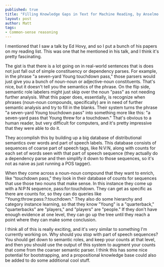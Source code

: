 ```yaml
---
published: true
title: "Filling Knowledge Gaps in Text for Machine Reading, by Anselmo Peñas and Eduard Hovy, COLING 2010."
layout: post
author: Matt
tags:
- Common-sense reasoning
---
```


I mentioned that I saw a talk by Ed Hovy, and so I put a bunch of his papers on my reading list.
This was one that he mentioned in his talk, and I think it's pretty fascinating.

The gist is that there is a lot going on in real-world sentences that is does not just fall out of
simple constituency or dependency parses. For example, in the phrase "a seven-yard Young touchdown
pass," those parsers would just give you a bunch of noun-noun or adjective-noun constituents.
That's nice, but it doesn't tell you the semantics of the phrase. On the flip side, semantic role
labelers might just skip over the noun "pass" as not needing further analysis. What this paper
does, essentially, is recognize when phrases (noun-noun compounds, specifically) are in need of
further semantic analysis and try to fill in the blanks. Their system turns the phrase "a
seven-yard Young touchdown pass" into something more like this: "a seven-yard pass that Young threw
for a touchdown." That's obvious to a human reader, but very difficult for computers, and it's
pretty impressive that they were able to do it.

They accomplish this by building up a big database of distributional semantics over words and part
of speech labels. This database consists of sequences of coarse part of speech tags, like N:V:N,
along with counts for each set of words seen with that part of speech sequence (they actually do a
dependency parse and then simplify it down to those sequences, so it's not as naive as just running
a POS tagger).

When they come across a noun-noun compound that they want to enrich, like "touchdown pass," they
look in their database of counts for sequences that use those two nouns that make sense. In this
instance they come up with a N:P:N sequence, pass:for:touchdown. They can get as specific as there
are counts for, so they can do queries like "Young:throw:pass:?:touchdown." They also do some
hierarchy and category instance learning, so that they know "Young" is a "quarterback,"
"quarterbacks" are "players," and "players" are "people." If they don't have enough evidence at one
level, they can go up the tree until they reach a point where they can make some conclusion.

I think all of this is really exciting, and it's very similar to something I'm currently working
on. Why should you stop with part of speech sequences? You should get down to semantic roles, and
keep your counts at that level, and then you should use the output of this system to augment your
counts that come from the coarser semantic parser. I think this has some nice potential for
bootstrapping, and a propositional knowledge base could also be added to do some additional cool
stuff.
